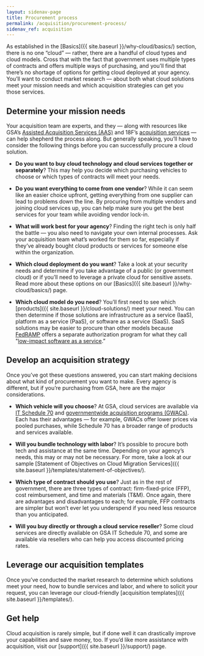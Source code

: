 ```yaml
---
layout: sidenav-page
title: Procurement process
permalink: /acquisition/procurement-process/
sidenav_ref: acquisition
---
```


As established in the [Basics]({{ site.baseurl }}/why-cloud/basics/) section, there is no one “cloud” — rather, there are a handful of cloud types and cloud models. Cross that with the fact that government uses multiple types of contracts and offers multiple ways of purchasing, and you’ll find that there’s no shortage of options for getting cloud deployed at your agency. You’ll want to conduct market research — about both what cloud solutions meet your mission needs and which acquisition strategies can get you those services.

## Determine your mission needs

Your acquisition team are experts, and they — along with resources like GSA’s [Assisted Acquisition Services (AAS)](https://aas.gsa.gov/index.html) and 18F’s [acquisition services](https://18f.gsa.gov/tags/acquisition-services/) — can help shepherd the process along. But generally speaking, you’ll have to consider the following things before you can successfully procure a cloud solution.

* **Do you want to buy cloud technology and cloud services together or separately**? This may help you decide which purchasing vehicles to choose or which types of contracts will meet your needs.


* **Do you want everything to come from one vendor**? While it can seem like an easier choice upfront, getting everything from one supplier can lead to problems down the line. By procuring from multiple vendors and joining cloud services up, you can help make sure you get the best services for your team while avoiding vendor lock-in.


* **What will work best for your agency**? Finding the right tech is only half the battle — you also need to navigate your own internal processes. Ask your acquisition team what’s worked for them so far, especially if they’ve already bought cloud products or services for someone else within the organization.

* **Which cloud deployment do you want**? Take a look at your security needs and determine if you take advantage of a public (or government cloud) or if you’ll need to leverage a private cloud for sensitive assets. Read more about these options on our [Basics]({{ site.baseurl }}/why-cloud/basics/) page.

* **Which cloud model do you need**? You’ll first need to see which [products]({{ site.baseurl }}/cloud-solutions/) meet your need. You can then determine if those solutions are infrastructure as a service (IaaS), platform as a service (PaaS), or software as a service (SaaS). SaaS solutions may be easier to procure than other models because [FedRAMP](https://fedramp.gov/) offers a separate authorization program for what they call "[low-impact software as a service](https://tailored.fedramp.gov/).”

## Develop an acquisition strategy
Once you’ve got these questions answered, you can start making decisions about what kind of procurement you want to make. Every agency is different, but if you’re purchasing from GSA, here are the major considerations. 

* **Which vehicle will you choose**? At GSA, cloud services are available via [IT Schedule 70](https://www.gsa.gov/technology/technology-purchasing-programs/it-schedule-70) and [governmentwide acquisition programs (GWACs)](https://www.gsa.gov/technology/technology-purchasing-programs/governmentwide-acquisition-contracts-gwacs).  Each has their advantages — for example, GWACs offer lower prices via pooled purchases, while Schedule 70 has a broader range of products and services available.


* **Will you bundle technology with labor**? It’s possible to procure both tech and assistance at the same time. Depending on your agency’s needs, this may or may not be necessary. For more, take a look at our sample [Statement of Objectives on Cloud Migration Services]({{ site.baseurl }}/templates/statement-of-objectives/).

* **Which type of contract should you use**? Just as in the rest of government, there are three types of contract: firm-fixed-price (FFP), cost reimbursement, and time and materials (T&M). Once again, there are advantages and disadvantages to each; for example, FFP contracts are simpler but won’t ever let you underspend if you need less resource than you anticipated.

* **Will you buy directly or through a cloud service reseller**? Some cloud services are directly available on GSA IT Schedule 70, and some are available via resellers who can help you access discounted pricing rates.

## Leverage our acquisition templates
Once you’ve conducted the market research to determine which solutions meet your need, how to bundle services and labor, and where to solicit your request, you can leverage our cloud-friendly [acquisition templates]({{ site.baseurl }}/templates/). 

## Get help
Cloud acquisition is rarely simple, but if done well it can drastically improve your capabilities and save money, too. If you’d like more assistance with acquisition, visit our [support]({{ site.baseurl }}/support/) page.
